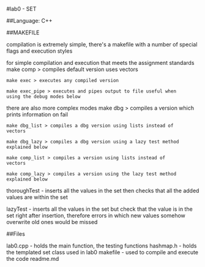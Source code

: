 
#lab0 - SET

##Language: C++

##MAKEFILE

compilation is extremely simple, there's a makefile with a number of
special flags and execution styles

for simple compilation and execution that meets the assignment standards 
	make comp > compiles default version uses vectors

	make exec > executes any compiled version
	
	make exec_pipe > executes and pipes output to file useful when 					 using the debug modes below 

there are also more complex modes 
	make dbg > compiles a version which prints information on fail

	make dbg_list > compiles a dbg version using lists instead of 					vectors
	
	make dbg_lazy > compiles a dbg version using a lazy test method 				explained below

	make comp_list > compiles a version using lists instead of 						 vectors
	
	make comp_lazy > compiles a version using the lazy test method 					 explained below

thoroughTest - inserts all the values in the set then checks that all the added values are within the set

lazyTest - inserts all the values in the set but check that the value
is in the set right after insertion, therefore errors in which new values somehow overwrite old ones would be missed 

##Files

lab0.cpp - holds the main function, the testing functions
hashmap.h - holds the templated set class used in lab0
makefile - used to compile and execute the code
readme.md